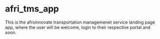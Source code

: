 # afri_tms_app
This is the afroinnovate transportation managemenet service landing page app, where the user will be welcome, login to their respective portal and soon.
